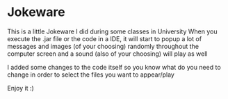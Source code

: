 # Jokeware
This is a little Jokeware I did during some classes in University
When you execute the .jar file or the code in a IDE, it will start to popup a lot of messages 
and images (of your choosing) randomly throughout the computer screen and a sound (also of your choosing)
will play as well

I added some changes to the code itself so you know what do you need to change in order to select the files
you want to appear/play

Enjoy it :)
